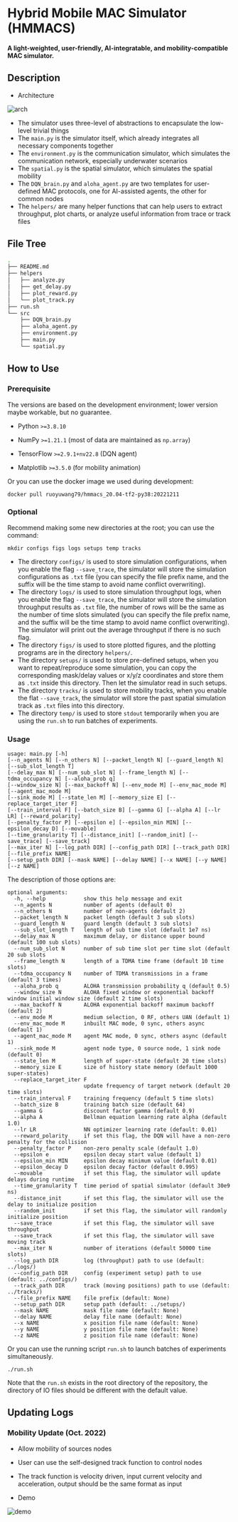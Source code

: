 # Hybrid Mobile MAC Simulator (HMMACS)
**A light-weighted, user-friendly, AI-integratable, and mobility-compatible MAC simulator.**

## Description

- Architecture

![arch](https://github.com/ruoyuwang79/HMMACS/blob/main/figs/architecture.png)

- The simulator uses three-level of abstractions to encapsulate the low-level trivial things
- The ```main.py``` is the simulator itself, which already integrates all necessary components together
- The ```environment.py``` is the communication simulator, which simulates the communication network, especially underwater scenarios
- The ```spatial.py``` is the spatial simulator, which simulates the spatial mobility
- The ```DQN_brain.py``` and ```aloha_agent.py``` are two templates for user-defined MAC protocols, one for AI-assisted agents, the other for common nodes
- The ```helpers/``` are many helper functions that can help users to extract throughput, plot charts, or analyze useful information from trace or track files



## File Tree

```bash
.
├── README.md
├── helpers
│   ├── analyze.py
│   ├── get_delay.py
│   ├── plot_reward.py
│   └── plot_track.py
├── run.sh
└── src
    ├── DQN_brain.py
    ├── aloha_agent.py
    ├── environment.py
    ├── main.py
    └── spatial.py
```



## How to Use

### Prerequisite

The versions are based on the development environment; lower version maybe workable, but no guarantee.

- Python ```>=3.8.10```

- NumPy  ```>=1.21.1``` (most of data are maintained as ```np.array```)
- TensorFlow ```>=2.9.1+nv22.8``` (DQN agent)
- Matplotlib ```>=3.5.0``` (for mobility animation)

Or you can use the docker image we used during development:

```
docker pull ruoyuwang79/hmmacs_20.04-tf2-py38:20221211
```

### Optional

Recommend making some new directories at the root; you can use the command:

```
mkdir configs figs logs setups temp tracks
```

- The directory ```configs/``` is used to store simulation configurations, when you enable the flag ```--save_trace```, the simulator will store the simulation configurations as ```.txt``` file (you can specify the file prefix name, and the suffix will be the time stamp to avoid name conflict overwriting).
- The directory ```logs/``` is used to store simulation throughput logs, when you enable the flag ```--save_trace```, the simulator will store the simulation throughput results as ```.txt``` file, the number of rows will be the same as the number of time slots simulated (you can specify the file prefix name, and the suffix will be the time stamp to avoid name conflict overwriting). The simulator will print out the average throughput if there is no such flag.
- The directory ```figs/``` is used to store plotted figures, and the plotting programs are in the directory ```helpers/```.
- The directory ```setups/``` is used to store pre-defined setups, when you want to repeat/reproduce some simulation, you can copy the corresponding mask/delay values or x/y/z coordinates and store them as ```.txt``` inside this directory. Then let the simulator read in such setups.
- The directory ```tracks/``` is used to store mobility tracks, when you enable the flat ```--save_track```, the simulator will store the past spatial simulation track as ```.txt``` files into this directory.
- The directory ```temp/``` is used to store ```stdout``` temporarily when you are using the ```run.sh``` to run batches of experiments.

### Usage

```
usage: main.py [-h] 
[--n_agents N] [--n_others N] [--packet_length N] [--guard_length N] [--sub_slot_length T] 
[--delay_max N] [--num_sub_slot N] [--frame_length N] [--tdma_occupancy N] [--aloha_prob q] 
[--window_size N] [--max_backoff N] [--env_mode M] [--env_mac_mode M] [--agent_mac_mode M] 
[--sink_mode M] [--state_len M] [--memory_size E] [--replace_target_iter F] 
[--train_interval F] [--batch_size B] [--gamma G] [--alpha A] [--lr LR] [--reward_polarity] 
[--penalty_factor P] [--epsilon e] [--epsilon_min MIN] [--epsilon_decay D] [--movable] 
[--time_granularity T] [--distance_init] [--random_init] [--save_trace] [--save_track] 
[--max_iter N] [--log_path DIR] [--config_path DIR] [--track_path DIR] [--file_prefix NAME] 
[--setup_path DIR] [--mask NAME] [--delay NAME] [--x NAME] [--y NAME] [--z NAME]
```

The description of those options are:

```
optional arguments:
  -h, --help            show this help message and exit
  --n_agents N          number of agents (default 0)
  --n_others N          number of non-agents (default 2)
  --packet_length N     packet length (default 3 sub slots)
  --guard_length N      guard length (default 3 sub slots)
  --sub_slot_length T   length of sub time slot (default 1e7 ns)
  --delay_max N         maximum delay, or distance upper bound (default 100 sub slots)
  --num_sub_slot N      number of sub time slot per time slot (default 20 sub slots
  --frame_length N      length of a TDMA time frame (default 10 time slots)
  --tdma_occupancy N    number of TDMA transmissions in a frame (default 3 times)
  --aloha_prob q        ALOHA transmission probability q (default 0.5)
  --window_size N       ALOHA fixed window or exponential backoff window initial window size (default 2 time slots)
  --max_backoff N       ALOHA exponential backoff maximum backoff (default 2)
  --env_mode M          medium selection, 0 RF, others UAN (default 1)
  --env_mac_mode M      inbuilt MAC mode, 0 sync, others async (default 1)
  --agent_mac_mode M    agent MAC mode, 0 sync, others async (default 1)
  --sink_mode M         agent node type, 0 source node, 1 sink node (default 0)
  --state_len M         length of super-state (default 20 time slots)
  --memory_size E       size of history state memory (default 1000 super-states)
  --replace_target_iter F
                        update frequency of target network (default 20 time slots)
  --train_interval F    training frequency (default 5 time slots)
  --batch_size B        training batch size (default 64)
  --gamma G             discount factor gamma (default 0.9)
  --alpha A             Bellman equation learning rate alpha (default 1.0)
  --lr LR               NN optimizer learning rate (default: 0.01)
  --reward_polarity     if set this flag, the DQN will have a non-zero penalty for the collision
  --penalty_factor P    non-zero penalty scale (default 1.0)
  --epsilon e           epsilon decay start value (default 1)
  --epsilon_min MIN     epsilon decay minimum value (default 0.01)
  --epsilon_decay D     epsilon decay factor (default 0.995)
  --movable             if set this flag, the simulator will update delays during runtime
  --time_granularity T  time period of spatial simulator (default 30e9 ns)
  --distance_init       if set this flag, the simulator will use the delay to initialize position
  --random_init         if set this flag, the simulator will randomly initialize position
  --save_trace          if set this flag, the simulator will save throughput
  --save_track          if set this flag, the simulator will save moving track
  --max_iter N          number of iterations (default 50000 time slots)
  --log_path DIR        log (throughput) path to use (default: ../logs/)
  --config_path DIR     config (experiment setup) path to use (default: ../configs/)
  --track_path DIR      track (moving positions) path to use (default: ../tracks/)
  --file_prefix NAME    file prefix (default: None)
  --setup_path DIR      setup path (default: ../setups/)
  --mask NAME           mask file name (default: None)
  --delay NAME          delay file name (default: None)
  --x NAME              x position file name (default: None)
  --y NAME              y position file name (default: None)
  --z NAME              z position file name (default: None)
```

Or you can use the running script ```run.sh``` to launch batches of experiments simultaneously.

```
./run.sh
```

Note that the ```run.sh``` exists in the root directory of the repository, the directory of IO files should be different with the default value.



## Updating Logs

### Mobility Update (Oct. 2022)

- Allow mobility of sources nodes

- User can use the self-designed track function to control nodes

- The track function is velocity driven, input current velocity and acceleration, output should be the same format as input

- Demo


![demo](https://github.com/ruoyuwang79/HMMACS/blob/main/figs/demo.gif)
